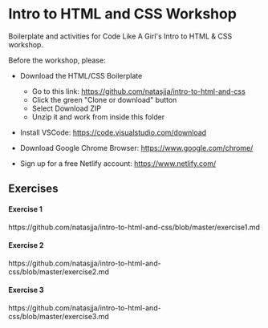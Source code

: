# Intro to HTML and CSS Workshop

Boilerplate and activities for Code Like A Girl's Intro to HTML &amp; CSS workshop. 

Before the workshop, please:

- Download the HTML/CSS Boilerplate
  * Go to this link: https://github.com/natasjja/intro-to-html-and-css 
  * Click the green "Clone or download" button
  * Select Download ZIP
  * Unzip it and work from inside this folder

- Install VSCode: https://code.visualstudio.com/download
- Download Google Chrome Browser: https://www.google.com/chrome/ 
- Sign up for a free Netlify account: https://www.netlify.com/


<h2>Exercises</h2>

<h4>Exercise 1</h4>
https://github.com/natasjja/intro-to-html-and-css/blob/master/exercise1.md

<h4>Exercise 2</h4>
https://github.com/natasjja/intro-to-html-and-css/blob/master/exercise2.md

<h4>Exercise 3</h4>
https://github.com/natasjja/intro-to-html-and-css/blob/master/exercise3.md
